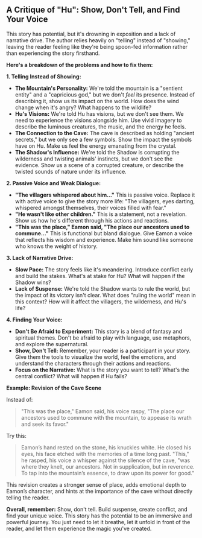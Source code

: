 ## A Critique of "Hu": Show, Don't Tell, and Find Your Voice

This story has potential, but it's drowning in exposition and a lack of narrative drive.  The author relies heavily on "telling" instead of "showing," leaving the reader feeling like they're being spoon-fed information rather than experiencing the story firsthand. 

**Here's a breakdown of the problems and how to fix them:**

**1.  Telling Instead of Showing:**

* **The Mountain's Personality:**  We're told the mountain is a "sentient entity" and a "capricious god," but we don't *feel* its presence.  Instead of describing it, show us its impact on the world. How does the wind change when it's angry? What happens to the wildlife? 
* **Hu's Visions:**  We're told Hu has visions, but we don't see them. We need to experience the visions alongside him. Use vivid imagery to describe the luminous creatures, the music, and the energy he feels. 
* **The Connection to the Cave:**  The cave is described as holding "ancient secrets," but we only see a few symbols.  Show the impact the symbols have on Hu. Make us feel the energy emanating from the crystal.
* **The Shadow's Influence:**  We're told the Shadow is corrupting the wilderness and twisting animals' instincts, but we don't see the evidence. Show us a scene of a corrupted creature, or describe the twisted sounds of nature under its influence.

**2.  Passive Voice and Weak Dialogue:**

* **"The villagers whispered about him..."** This is passive voice. Replace it with active voice to give the story more life: "The villagers, eyes darting, whispered amongst themselves, their voices filled with fear."
* **"He wasn't like other children."**  This is a statement, not a revelation.  Show us how he's different through his actions and reactions.
* **"This was the place," Eamon said, "The place our ancestors used to commune..."** This is functional but bland dialogue.  Give Eamon a voice that reflects his wisdom and experience. Make him sound like someone who knows the weight of history.

**3.  Lack of Narrative Drive:**

* **Slow Pace:**  The story feels like it's meandering.  Introduce conflict early and build the stakes. What's at stake for Hu? What will happen if the Shadow wins? 
* **Lack of Suspense:** We're told the Shadow wants to rule the world, but the impact of its victory isn't clear.  What does "ruling the world" mean in this context? How will it affect the villagers, the wilderness, and Hu's life?

**4.  Finding Your Voice:**

* **Don't Be Afraid to Experiment:**  This story is a blend of fantasy and spiritual themes. Don't be afraid to play with language, use metaphors, and explore the supernatural. 
* **Show, Don't Tell:**  Remember, your reader is a participant in your story.  Give them the tools to visualize the world, feel the emotions, and understand the characters through their actions and reactions.
* **Focus on the Narrative:** What is the story you want to tell?  What's the central conflict?  What will happen if Hu fails?

**Example: Revision of the Cave Scene**

Instead of:

> "This was the place," Eamon said, his voice raspy, "The place our ancestors used to commune with the mountain, to appease its wrath and seek its favor."  

Try this:

> Eamon’s hand rested on the stone, his knuckles white. He closed his eyes, his face etched with the memories of a time long past. "This," he rasped, his voice a whisper against the silence of the cave, "was where they knelt, our ancestors. Not in supplication, but in reverence. To tap into the mountain’s essence, to draw upon its power for good."

This revision creates a stronger sense of place, adds emotional depth to Eamon’s character, and hints at the importance of the cave without directly telling the reader. 

**Overall, remember:**  Show, don't tell. Build suspense, create conflict, and find your unique voice. This story has the potential to be an immersive and powerful journey. You just need to let it breathe, let it unfold in front of the reader, and let them experience the magic you've created. 
